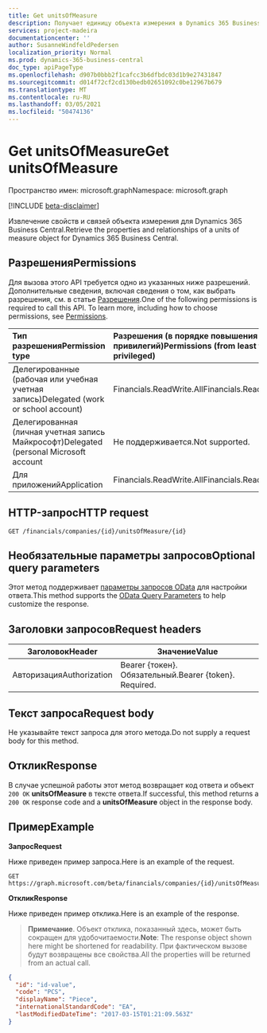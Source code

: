 ```yaml
---
title: Get unitsOfMeasure
description: Получает единицу объекта измерения в Dynamics 365 Business Central.
services: project-madeira
documentationcenter: ''
author: SusanneWindfeldPedersen
localization_priority: Normal
ms.prod: dynamics-365-business-central
doc_type: apiPageType
ms.openlocfilehash: d907b0bbb2f1cafcc3b6dfbdc03d1b9e27431847
ms.sourcegitcommit: d014f72cf2cd130bedb02651092c0be12967b679
ms.translationtype: MT
ms.contentlocale: ru-RU
ms.lasthandoff: 03/05/2021
ms.locfileid: "50474136"
---
```

# <a name="get-unitsofmeasure"></a><span data-ttu-id="d1875-103">Get unitsOfMeasure</span><span class="sxs-lookup"><span data-stu-id="d1875-103">Get unitsOfMeasure</span></span>

<span data-ttu-id="d1875-104">Пространство имен: microsoft.graph</span><span class="sxs-lookup"><span data-stu-id="d1875-104">Namespace: microsoft.graph</span></span>

[!INCLUDE [beta-disclaimer](../../includes/beta-disclaimer.md)]

<span data-ttu-id="d1875-105">Извлечение свойств и связей объекта измерения для Dynamics 365 Business Central.</span><span class="sxs-lookup"><span data-stu-id="d1875-105">Retrieve the properties and relationships of a units of measure object for Dynamics 365 Business Central.</span></span>

## <a name="permissions"></a><span data-ttu-id="d1875-106">Разрешения</span><span class="sxs-lookup"><span data-stu-id="d1875-106">Permissions</span></span>
<span data-ttu-id="d1875-p101">Для вызова этого API требуется одно из указанных ниже разрешений. Дополнительные сведения, включая сведения о том, как выбрать разрешения, см. в статье [Разрешения](/graph/permissions-reference).</span><span class="sxs-lookup"><span data-stu-id="d1875-p101">One of the following permissions is required to call this API. To learn more, including how to choose permissions, see [Permissions](/graph/permissions-reference).</span></span>

|<span data-ttu-id="d1875-109">Тип разрешения</span><span class="sxs-lookup"><span data-stu-id="d1875-109">Permission type</span></span> |<span data-ttu-id="d1875-110">Разрешения (в порядке повышения привилегий)</span><span class="sxs-lookup"><span data-stu-id="d1875-110">Permissions (from least to most privileged)</span></span>|
|:---------------|:------------------------------------------|
|<span data-ttu-id="d1875-111">Делегированные (рабочая или учебная учетная запись)</span><span class="sxs-lookup"><span data-stu-id="d1875-111">Delegated (work or school account)</span></span>|<span data-ttu-id="d1875-112">Financials.ReadWrite.All</span><span class="sxs-lookup"><span data-stu-id="d1875-112">Financials.ReadWrite.All</span></span> |
|<span data-ttu-id="d1875-113">Делегированная (личная учетная запись Майкрософт)</span><span class="sxs-lookup"><span data-stu-id="d1875-113">Delegated (personal Microsoft account</span></span>|<span data-ttu-id="d1875-114">Не поддерживается.</span><span class="sxs-lookup"><span data-stu-id="d1875-114">Not supported.</span></span>|
|<span data-ttu-id="d1875-115">Для приложений</span><span class="sxs-lookup"><span data-stu-id="d1875-115">Application</span></span>|<span data-ttu-id="d1875-116">Financials.ReadWrite.All</span><span class="sxs-lookup"><span data-stu-id="d1875-116">Financials.ReadWrite.All</span></span>|

## <a name="http-request"></a><span data-ttu-id="d1875-117">HTTP-запрос</span><span class="sxs-lookup"><span data-stu-id="d1875-117">HTTP request</span></span>

```
GET /financials/companies/{id}/unitsOfMeasure/{id}
```

## <a name="optional-query-parameters"></a><span data-ttu-id="d1875-118">Необязательные параметры запросов</span><span class="sxs-lookup"><span data-stu-id="d1875-118">Optional query parameters</span></span>
<span data-ttu-id="d1875-119">Этот метод поддерживает [параметры запросов OData](/graph/query-parameters) для настройки ответа.</span><span class="sxs-lookup"><span data-stu-id="d1875-119">This method supports the [OData Query Parameters](/graph/query-parameters) to help customize the response.</span></span>

## <a name="request-headers"></a><span data-ttu-id="d1875-120">Заголовки запросов</span><span class="sxs-lookup"><span data-stu-id="d1875-120">Request headers</span></span>
|<span data-ttu-id="d1875-121">Заголовок</span><span class="sxs-lookup"><span data-stu-id="d1875-121">Header</span></span>|<span data-ttu-id="d1875-122">Значение</span><span class="sxs-lookup"><span data-stu-id="d1875-122">Value</span></span>|
|------|-----|
|<span data-ttu-id="d1875-123">Авторизация</span><span class="sxs-lookup"><span data-stu-id="d1875-123">Authorization</span></span>  |<span data-ttu-id="d1875-p102">Bearer {токен}. Обязательный.</span><span class="sxs-lookup"><span data-stu-id="d1875-p102">Bearer {token}. Required.</span></span> |

## <a name="request-body"></a><span data-ttu-id="d1875-126">Текст запроса</span><span class="sxs-lookup"><span data-stu-id="d1875-126">Request body</span></span>
<span data-ttu-id="d1875-127">Не указывайте текст запроса для этого метода.</span><span class="sxs-lookup"><span data-stu-id="d1875-127">Do not supply a request body for this method.</span></span>

## <a name="response"></a><span data-ttu-id="d1875-128">Отклик</span><span class="sxs-lookup"><span data-stu-id="d1875-128">Response</span></span>
<span data-ttu-id="d1875-129">В случае успешной работы этот метод возвращает код ответа и объект `200 OK` **unitsOfMeasure** в тексте ответа.</span><span class="sxs-lookup"><span data-stu-id="d1875-129">If successful, this method returns a `200 OK` response code and a **unitsOfMeasure** object in the response body.</span></span>

## <a name="example"></a><span data-ttu-id="d1875-130">Пример</span><span class="sxs-lookup"><span data-stu-id="d1875-130">Example</span></span>

<span data-ttu-id="d1875-131">**Запрос**</span><span class="sxs-lookup"><span data-stu-id="d1875-131">**Request**</span></span>

<span data-ttu-id="d1875-132">Ниже приведен пример запроса.</span><span class="sxs-lookup"><span data-stu-id="d1875-132">Here is an example of the request.</span></span>
```http
GET https://graph.microsoft.com/beta/financials/companies/{id}/unitsOfMeasure/{id}
```

<span data-ttu-id="d1875-133">**Отклик**</span><span class="sxs-lookup"><span data-stu-id="d1875-133">**Response**</span></span>

<span data-ttu-id="d1875-134">Ниже приведен пример отклика.</span><span class="sxs-lookup"><span data-stu-id="d1875-134">Here is an example of the response.</span></span> 

> <span data-ttu-id="d1875-135">**Примечание**. Объект отклика, показанный здесь, может быть сокращен для удобочитаемости.</span><span class="sxs-lookup"><span data-stu-id="d1875-135">**Note**: The response object shown here might be shortened for readability.</span></span> <span data-ttu-id="d1875-136">При фактическом вызове будут возвращены все свойства.</span><span class="sxs-lookup"><span data-stu-id="d1875-136">All the properties will be returned from an actual call.</span></span>

```json
{
  "id": "id-value",
  "code": "PCS",
  "displayName": "Piece",
  "internationalStandardCode": "EA",
  "lastModifiedDateTime": "2017-03-15T01:21:09.563Z"
}
```


